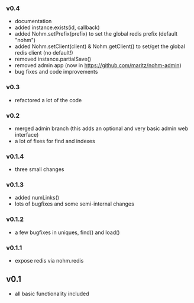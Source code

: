 ### v0.4
   - documentation
   - added instance.exists(id, callback)
   - added Nohm.setPrefix(prefix) to set the global redis prefix (default "nohm")
   - added Nohm.setClient(client) & Nohm.getClient() to set/get the global redis client (no default!)
   - removed instance.partialSave()
   - removed admin app (now in https://github.com/maritz/nohm-admin)
   - bug fixes and code improvements
### v0.3
   - refactored a lot of the code
### v0.2
   - merged admin branch (this adds an optional and very basic admin web interface)
   - a lot of fixes for find and indexes
### v0.1.4
   - three small changes
### v0.1.3
   - added numLinks()
   - lots of bugfixes and some semi-internal changes
### v0.1.2
   - a few bugfixes in uniques, find() and load()
### v0.1.1
   - expose redis via nohm.redis
## v0.1
   - all basic functionality included
